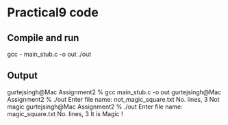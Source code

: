 # Practical9 code

## Compile and run
 gcc - main_stub.c -o out
./out

## Output
gurtejsingh@Mac Assignment2 % gcc main_stub.c -o out
gurtejsingh@Mac Assignment2 % ./out
Enter file name: not_magic_square.txt
No. lines, 3
Not magic
gurtejsingh@Mac Assignment2 % ./out
Enter file name: magic_square.txt
No. lines, 3
It is Magic !
